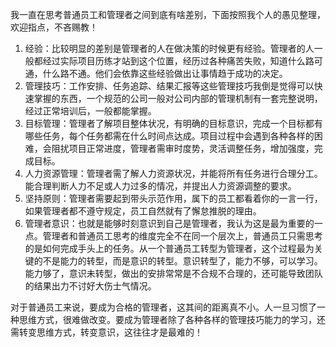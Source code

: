 <!---
markmeta_author: wongoo
markmeta_date: 2015-08-16 06:48:11
excerpt: 普通员工和管理者之间的差别
slug: diff-between-employee-and-manager
markmeta_title: 普通员工和管理者之间的差别
wordpress_id: 877
markmeta_categories: Management
-->

我一直在思考普通员工和管理者之间到底有啥差别，下面按照我个人的愚见整理，欢迎指点，不吝赐教！

1. 经验：比较明显的差别是管理者的人在做决策的时候更有经验。管理者的人一般都经过实际项目历练才站到这个位置，经历过各种痛苦失败，知道什么路可通，什么路不通。他们会依靠这些经验做出让事情趋于成功的决定。
2. 管理技巧：工作安排、任务追踪、结果汇报等这些管理技巧我倒是觉得可以快速掌握的东西，一个规范的公司一般对公司内部的管理机制有一套完整说明，经过正常培训后，一般都能掌握。
3. 目标管理：管理者了解项目整体状况，有明确的目标意识，完成一个目标都有哪些任务，每个任务都需在什么时间点达成。项目过程中会遇到各种各样的困难，会阻扰项目正常进度，管理者需审时度势，灵活调整任务，增加强度，完成目标。
4. 人力资源管理：管理者需了解人力资源状况，并能将所有任务进行合理分工。能合理判断人力不足或人力过多的情况，并提出人力资源调整的要求。
5. 坚持原则：管理者需要起到带头示范作用，属下的员工都看着你的一言一行，如果管理者都不遵守规定，员工自然就有了懈怠推脱的理由。
6. 管理者意识：也就是能够时刻意识到自己是管理者，我认为这是最为重要的一点。管理者和普通员工思考的维度完全不在同一个层次上，普通员工只需思考的是如何完成手头上的任务。从一个普通员工转型为管理者，这个过程最为关键的不是能力的转型，而是意识的转型。意识转型了，能力不够，可以学习。能力够了，意识未转型，做出的安排常常是不合规不合理的，还可能导致团队的结果出力不讨好大伤士气情况。

对于普通员工来说，要成为合格的管理者，这其间的距离真不小。人一旦习惯了一种思维方式，很难做改变。要成为管理者除了各种各样的管理技巧能力的学习，还需转变思维方式，转变意识，这往往才是最难的！

